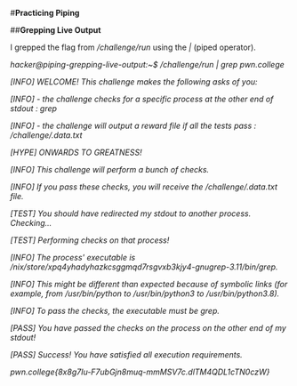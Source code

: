 #**Practicing Piping**

##**Grepping Live Output**

I grepped the flag from _/challenge/run_ using the _|_ (piped operator).

_hacker@piping-grepping-live-output:~$ /challenge/run | grep pwn.college_

_\[INFO\] WELCOME! This challenge makes the following asks of you:_

_\[INFO\] - the challenge checks for a specific process at the other end of stdout : grep_

_\[INFO\] - the challenge will output a reward file if all the tests pass : /challenge/.data.txt_

_\[HYPE\] ONWARDS TO GREATNESS!_

_\[INFO\] This challenge will perform a bunch of checks._

_\[INFO\] If you pass these checks, you will receive the /challenge/.data.txt file._

_\[TEST\] You should have redirected my stdout to another process. Checking..._

_\[TEST\] Performing checks on that process!_

_\[INFO\] The process' executable is /nix/store/xpq4yhadyhazkcsggmqd7rsgvxb3kjy4-gnugrep-3.11/bin/grep._

_\[INFO\] This might be different than expected because of symbolic links (for example, from /usr/bin/python to /usr/bin/python3 to /usr/bin/python3.8)._

_\[INFO\] To pass the checks, the executable must be grep._

_\[PASS\] You have passed the checks on the process on the other end of my stdout!_

_\[PASS\] Success! You have satisfied all execution requirements._

_pwn.college{8x8g7Iu-F7ubGjn8muq-mmMSV7c.dlTM4QDL1cTN0czW}_
